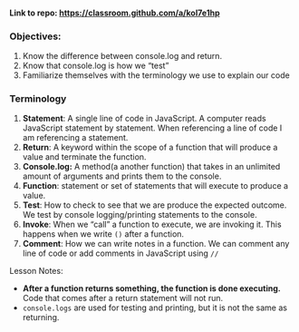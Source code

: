 
#### Link to repo: https://classroom.github.com/a/koI7e1hp

### Objectives:
1. Know the difference between console.log and return. 
2. Know that console.log is how we “test”
3. Familiarize themselves with the terminology we use to explain our code


### Terminology
1. **Statement**: A single line of code in JavaScript. A computer reads JavaScript statement by statement.  When referencing a line of code I am referencing a statement. 
2. **Return**: A keyword within the scope of a function that will produce a value and terminate the function. 
3. **Console.log:** A method(a another function) that takes in an unlimited amount of arguments and prints them to the console. 
4. **Function**: statement or set of statements that will execute to produce a value. 
5. **Test**: How to check to see that we are produce the expected outcome. We test by console logging/printing statements to the console. 
6. **Invoke**: When we “call” a function to execute, we are invoking it. This happens when we write `()` after a function. 
7. **Comment**: How we can write notes in a function. We can comment any line of code or add comments in JavaScript using `//`

Lesson Notes:
- **After a function returns something, the function is done executing.** Code that comes after a return statement will not run.
- `console.logs` are used for testing and printing, but it is not the same as returning. 
   
